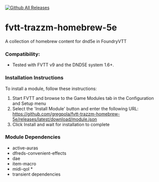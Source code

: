 [![Github All Releases](https://img.shields.io/github/downloads/gregpola/fvtt-trazzm-homebrew-5e/total.svg)]() 
# fvtt-trazzm-homebrew-5e
A collection of homebrew content for dnd5e in FoundryVTT

### Compatibility:
- Tested with FVTT v9 and the DND5E system 1.6+.

### Installation Instructions

To install a module, follow these instructions:

1. Start FVTT and browse to the Game Modules tab in the Configuration and Setup menu
2. Select the 'Install Module' button and enter the following URL: https://github.com/gregpola/fvtt-trazzm-homebrew-5e/releases/latest/download/module.json
3. Click Install and wait for installation to complete 

### Module Dependencies
* active-auras
* dfreds-convenient-effects
* dae
* item-macro
* midi-qol
  * 
* transient dependencies
